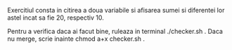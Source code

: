 Exercitiul consta in citirea a doua variabile si afisarea sumei si diferentei lor astel incat
sa fie 20, respectiv 10.

Pentru a verifica daca ai facut bine, ruleaza in terminal ./checker.sh .
Daca nu merge, scrie inainte chmod a+x checker.sh .